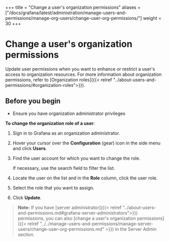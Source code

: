 +++
title = "Change a user's organization permissions"
aliases = ["/docs/grafana/latest/administration/manage-users-and-permissions/manage-org-users/change-user-org-permissions/"]
weight = 30
+++

# Change a user's organization permissions

Update user permissions when you want to enhance or restrict a user's access to organization resources. For more information about organization permissions, refer to [Organization roles]({{< relref "../about-users-and-permissions/#organization-roles">}}).

## Before you begin

- Ensure you have organization administrator privileges

**To change the organization role of a user**:

1. Sign in to Grafana as an organization administrator.
1. Hover your cursor over the **Configuration** (gear) icon in the side menu and click **Users**.
1. Find the user account for which you want to change the role.

   If necessary, use the search field to filter the list.

1. Locate the user on the list and in the **Role** column, click the user role.
1. Select the role that you want to assign.
1. Click **Update**.

> **Note:** If you have [server administrator]({{< relref "../about-users-and-permissions.md#grafana-server-administrators">}}) permissions, you can also [change a user's organization permissions]({{< relref "../../manage-users-and-permissions/manage-server-users/change-user-org-permissions.md" >}}) in the Server Admin section.
